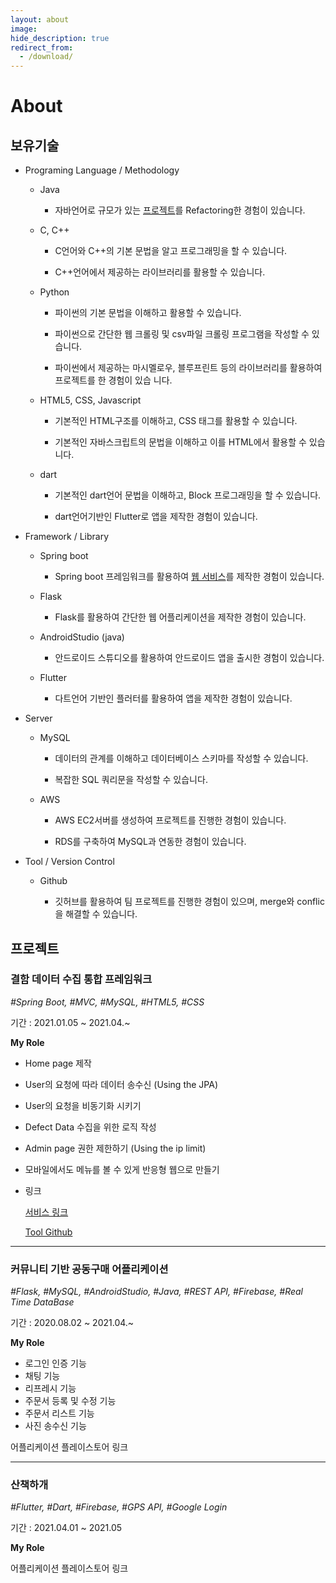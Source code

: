 ```yaml
---
layout: about
image: 
hide_description: true
redirect_from:
  - /download/
---
```


# About


## 보유기술

- Programing Language / Methodology
  - Java

    - 자바언어로 규모가 있는 [프로젝트](https://github.com/ISEL-HGU/DPMiner)를 Refactoring한 경험이 있습니다. 

  - C, C++

    - C언어와 C++의 기본 문법을 알고 프로그래밍을 할 수 있습니다. 

    - C++언어에서 제공하는 라이브러리를 활용할 수 있습니다. 

  - Python

    - 파이썬의 기본 문법을 이해하고 활용할 수 있습니다. 

    - 파이썬으로 간단한 웹 크롤링 및 csv파일 크롤링 프로그램을 작성할 수 있습니다. 

    - 파이썬에서 제공하는 마시멜로우, 블루프린트 등의 라이브러리를 활용하여 프로젝트를 한 경험이 있습  니다. 

  - HTML5, CSS, Javascript

    - 기본적인 HTML구조를 이해하고, CSS 태그를 활용할 수 있습니다. 

    - 기본적인 자바스크립트의 문법을 이해하고 이를 HTML에서 활용할 수 있습니다. 

  - dart

    - 기본적인 dart언어 문법을 이해하고, Block 프로그래밍을 할 수 있습니다. 

    - dart언어기반인 Flutter로 앱을 제작한 경험이 있습니다. 

- Framework /  Library
  - Spring boot

    - Spring boot 프레임워크를 활용하여 [웹 서비스](http://isel.lifove.net/)를 제작한 경험이 있습니다. 

  - Flask

    - Flask를 활용하여 간단한 웹 어플리케이션을 제작한 경험이 있습니다. 

  - AndroidStudio (java)

    - 안드로이드 스튜디오를 활용하여 안드로이드 앱을 출시한 경험이 있습니다. 

  - Flutter

    - 다트언어 기반인 플러터를 활용하여 앱을 제작한 경험이 있습니다. 

- Server
  - MySQL

    - 데이터의 관계를 이해하고 데이터베이스 스키마를 작성할 수 있습니다. 

    - 복잡한 SQL 쿼리문을 작성할 수 있습니다. 

  - AWS

    - AWS EC2서버를 생성하여 프로젝트를 진행한 경험이 있습니다. 

    - RDS를 구축하여 MySQL과 연동한 경험이 있습니다. 

- Tool / Version Control
  - Github

    - 깃허브를 활용하여 팀 프로젝트를 진행한 경험이 있으며, merge와 conflic을 해결할 수 있습니다. 

## 프로젝트

### **결함 데이터 수집 통합 프레임워크**

*#Spring Boot, #MVC, #MySQL, #HTML5, #CSS*

기간 : 2021.01.05 ~ 2021.04.~

**My Role**

- Home page 제작

- User의 요청에 따라 데이터 송수신 (Using the JPA)

- User의 요청을 비동기화 시키기

- Defect Data 수집을 위한 로직 작성

- Admin page 권한 제한하기 (Using the ip limit)

- 모바일에서도 메뉴를 볼 수 있게 반응형 웹으로 만들기

- 링크

  [서비스 링크](http://isel.lifove.net/)

  [Tool Github](https://github.com/ISEL-HGU/DPMiner)

---

### 커뮤니티 기반 공동구매 어플리케이션

*#Flask, #MySQL, #AndroidStudio, #Java, #REST API, #Firebase, #Real Time DataBase*

 기간 : 2020.08.02 ~ 2021.04.~

**My Role**

- 로그인 인증 기능
- 채팅 기능
- 리프레시 기능
- 주문서 등록 및 수정 기능
- 주문서 리스트 기능
- 사진 송수신 기능

어플리케이션 플레이스토어 링크 

---

### 산책하개

*#Flutter, #Dart, #Firebase, #GPS API, #Google Login*

기간 : 2021.04.01 ~ 2021.05

**My Role**

어플리케이션 플레이스토어 링크 